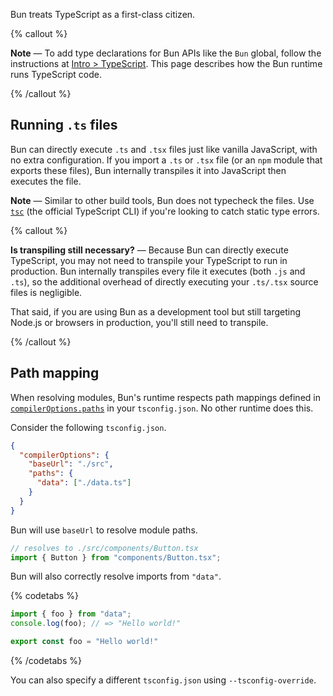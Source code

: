 Bun treats TypeScript as a first-class citizen.

{% callout %}

**Note** — To add type declarations for Bun APIs like the `Bun` global, follow the instructions at [Intro > TypeScript](https://bun.sh/docs/typescript). This page describes how the Bun runtime runs TypeScript code.

{% /callout %}

## Running `.ts` files

Bun can directly execute `.ts` and `.tsx` files just like vanilla JavaScript, with no extra configuration. If you import a `.ts` or `.tsx` file (or an `npm` module that exports these files), Bun internally transpiles it into JavaScript then executes the file.

**Note** — Similar to other build tools, Bun does not typecheck the files. Use [`tsc`](https://www.typescriptlang.org/docs/handbook/compiler-options.html) (the official TypeScript CLI) if you're looking to catch static type errors.

{% callout %}

**Is transpiling still necessary?** — Because Bun can directly execute TypeScript, you may not need to transpile your TypeScript to run in production. Bun internally transpiles every file it executes (both `.js` and `.ts`), so the additional overhead of directly executing your `.ts/.tsx` source files is negligible.

That said, if you are using Bun as a development tool but still targeting Node.js or browsers in production, you'll still need to transpile.

{% /callout %}

## Path mapping

When resolving modules, Bun's runtime respects path mappings defined in [`compilerOptions.paths`](https://www.typescriptlang.org/tsconfig#paths) in your `tsconfig.json`. No other runtime does this.

Consider the following `tsconfig.json`.

```json
{
  "compilerOptions": {
    "baseUrl": "./src",
    "paths": {
      "data": ["./data.ts"]
    }
  }
}
```

Bun will use `baseUrl` to resolve module paths.

```ts
// resolves to ./src/components/Button.tsx
import { Button } from "components/Button.tsx";
```

Bun will also correctly resolve imports from `"data"`.

{% codetabs %}

```ts#index.ts
import { foo } from "data";
console.log(foo); // => "Hello world!"
```

```ts#data.ts
export const foo = "Hello world!"
```

{% /codetabs %}

You can also specify a different `tsconfig.json` using `--tsconfig-override`.
